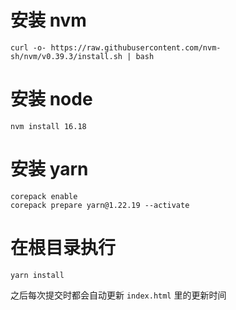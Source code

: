 # 安装 nvm

```
curl -o- https://raw.githubusercontent.com/nvm-sh/nvm/v0.39.3/install.sh | bash
```

# 安装 node

```
nvm install 16.18
```

# 安装 yarn

```
corepack enable
corepack prepare yarn@1.22.19 --activate
```

# 在根目录执行

```
yarn install
```

之后每次提交时都会自动更新 `index.html` 里的更新时间
